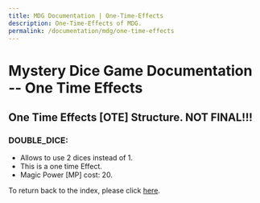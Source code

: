 ```yaml
---
title: MDG Documentation | One-Time-Effects
description: One-Time-Effects of MDG.
permalink: /documentation/mdg/one-time-effects
---
```


# Mystery Dice Game Documentation -- One Time Effects

## One Time Effects [OTE] Structure. NOT FINAL!!!

### DOUBLE_DICE:
- Allows to use 2 dices instead of 1.
- This is a one time Effect.
- Magic Power [MP] cost: 20.

To return back to the index, please click [here](index).